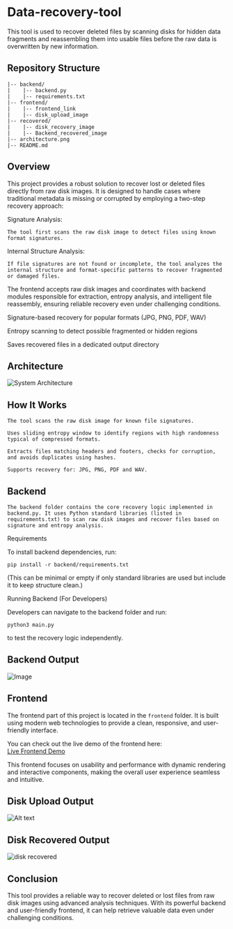 # Data-recovery-tool
This tool is used to recover deleted files by scanning disks for hidden data fragments and reassembling them into usable files before the raw data is overwritten by new information.

## Repository Structure

    |-- backend/
    |    |-- backend.py
    |    |-- requirements.txt
    |-- frontend/
    |    |-- frontend_link
    |    |-- disk_upload_image
    |-- recovered/
    |    |-- disk_recovery_image
    |    |-- Backend_recovered_image
    |-- architecture.png
    |-- README.md


## Overview


This project provides a robust solution to recover lost or deleted files directly from raw disk images. It is designed to handle cases where traditional metadata is missing or corrupted by employing a two-step recovery approach:

Signature Analysis: 
    
    The tool first scans the raw disk image to detect files using known format signatures.

Internal Structure Analysis: 
 
    If file signatures are not found or incomplete, the tool analyzes the internal structure and format-specific patterns to recover fragmented or damaged files.

The frontend accepts raw disk images and coordinates with backend modules responsible for extraction, entropy analysis, and intelligent file reassembly, ensuring reliable recovery even under challenging conditions.

Signature-based recovery for popular formats (JPG, PNG, PDF, WAV)

Entropy scanning to detect possible fragmented or hidden regions

Saves recovered files in a dedicated output directory

## Architecture

  ![System Architecture](https://github.com/user-attachments/assets/07598b9d-127d-4b16-b4b3-26ef647c0369)

    
## How It Works

    The tool scans the raw disk image for known file signatures.

    Uses sliding entropy window to identify regions with high randomness typical of compressed formats.

    Extracts files matching headers and footers, checks for corruption, and avoids duplicates using hashes.

    Supports recovery for: JPG, PNG, PDF and WAV.

## Backend
    The backend folder contains the core recovery logic implemented in backend.py. It uses Python standard libraries (listed in requirements.txt) to scan raw disk images and recover files based on signature and entropy analysis.

Requirements

To install backend dependencies, run:

    pip install -r backend/requirements.txt

(This can be minimal or empty if only standard libraries are used but include it to keep structure clean.)

Running Backend (For Developers)

Developers can navigate to the backend folder and run:

    python3 main.py

to test the recovery logic independently.

## Backend Output 

![Image](https://github.com/user-attachments/assets/c56d2d78-fbb7-4e7a-b8f0-64f95ff74822)

## Frontend

The frontend part of this project is located in the `frontend` folder. 
It is built using modern web technologies to provide a clean, responsive, and user-friendly interface.

You can check out the live demo of the frontend here:  
[Live Frontend Demo](https://dad4e88f-a9d1-46b1-a3c0-fc55b477e186-00-19iqw2hidm0pb.janeway.replit.dev/)

This frontend focuses on usability and performance with dynamic rendering and interactive components, making the overall user experience seamless and intuitive.

## Disk Upload Output

![Alt text](https://github.com/user-attachments/assets/3b756146-677c-4ba2-b477-070ceb789f6b)

## Disk Recovered Output

![disk recovered](https://github.com/user-attachments/assets/6189d88a-fefc-4a34-b839-7a8aa42a87e4)

## Conclusion

This tool provides a reliable way to recover deleted or lost files from raw disk images using advanced analysis techniques.
With its powerful backend and user-friendly frontend, it can help retrieve valuable data even under challenging conditions.






